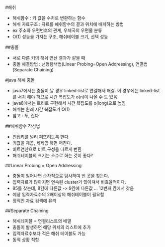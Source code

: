 #해쉬
- 해쉬함수 : 키 값을 수치로 변환하는 함수
- 해쉬 자료구조 : 자료를 해쉬함수의 결과 위치에 배치하는 방법
- ex 주소와 우편번호의 관계, 우체국의 우편물 분류
- O(1) 성능을 가지는 구조, 해쉬테이블 크기, 선택 성능

##충돌
- 서로 다른 키의 해쉬 연산 결과가 같을 때
- 충돌 해결방법 : 선형탐색법(Linear Probing=Open Addressing), 연결법(Separate Chaining)

#java 해쉬 충돌
- java7에서는 충돌이 날 경우 linked-list로 연결해서 해결. 이 경우에는 linked-list를 서치 해야 하므로 시간 복잡도가 o(n)이 나올 수 도 있음
- java8에서는 트리로 구현해서 시간 복잡도를 o(long)으로 높임
- 해쉬는 원래 시간 복잡도가 O(1)
- 참고 : 푸, 린다

##해쉬함수 작성법
- 인접키를 널리 퍼뜨리도록 한다.
 - 키값을 제곱, 세제곱 하면 퍼진다.
 - 비트연산으로 비트 구성을 다르게 변환
- 해쉬테이블의 크기는 소수로 하는 것이 좋다?

##Linear Probing = Open Addressing
- 충돌이 일어나면 순차적으로 탐사하여 빈 곳을 찾는다.
- 입력자료가 많아지면 연속된 cluster가 많아져서 비효율적이다.
 - 85를 찾는데, 8칸에 다른값 -> 9칸에 다른값 ... 12번째 칸에서 찾음
- 예상 입력자료수의 2배이상의 해쉬테이블이 필요함
- 정적인 자료 검색에 유리

##Separate Chaining
- 해쉬테이블 = 연결리스트의 배열
- 충돌이 발생하면 해당 위치의 리스트에 추가
- 입력자료수보다 적은 해쉬 테이블도 가능
- 동적 상황 적합